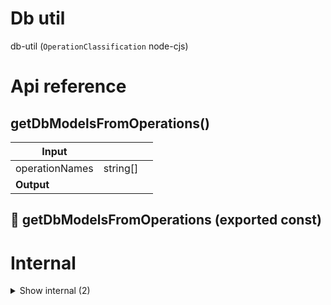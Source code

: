 # Db util

db-util (`OperationClassification` node-cjs)



# Api reference

## getDbModelsFromOperations()

| Input      |    |    |
| ---------- | -- | -- |
| operationNames | string[] |  |
| **Output** |    |    |



## 📄 getDbModelsFromOperations (exported const)

# Internal

<details><summary>Show internal (2)</summary>
    
  # filterInterfacesFromOperationNames()




| Input      |    |    |
| ---------- | -- | -- |
| tsInterface | `TsInterface` |  |,| operationNames (optional) | string[] |  |
| **Output** |    |    |



## 📄 filterInterfacesFromOperationNames (exported const)

  </details>

